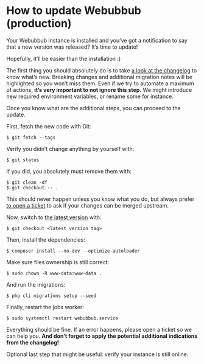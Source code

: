 # How to update Webubbub (production)

Your Webubbub instance is installed and you’ve got a notification to say that a
new version was released? It’s time to update!

Hopefully, it’ll be easier than the installation :)

The first thing you should absolutely do is to take [a look at the changelog](../CHANGELOG.md)
to know what’s new. Breaking changes and additional migration notes will be
highlighted so you won’t miss them. Even if we try to automate a maximum of
actions, **it’s very important to not ignore this step.** We might introduce
new required environment variables, or rename some for instance.

Once you know what are the additional steps, you can proceed to the update.

First, fetch the new code with Git:

```console
$ git fetch --tags
```

Verify you didn’t change anything by yourself with:

```console
$ git status
```

If you did, you absolutely must remove them with:

```console
$ git clean -df
$ git checkout -- .
```

This should never happen unless you know what you do, but always prefer [to
open a ticket](https://github.com/flusio/Webubbub/issues/new) to ask if your
changes can be merged upstream.

Now, switch to [the latest version](https://github.com/flusio/Webubbub/releases/latest)
with:

```console
$ git checkout <latest version tag>
```

Then, install the dependencies:

```console
$ composer install --no-dev --optimize-autoloader
```

Make sure files ownership is still correct:

```console
$ sudo chown -R www-data:www-data .
```

And run the migrations:

```console
$ php cli migrations setup --seed
```

Finally, restart the jobs worker:

```console
$ sudo systemctl restart webubbub.service
```

Everything should be fine. If an error happens, please open a ticket so we can
help you. **And don’t forget to apply the potential additional indications from
the changelog!**

Optional last step that might be useful: verify your instance is still online.
